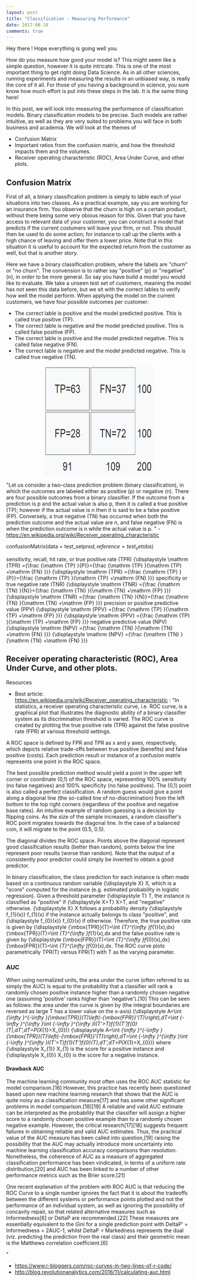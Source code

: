 ```yaml
---
layout: post
title: "Classification - Measuring Performance"
date: 2017-08-28
comments: true
---
```


Hey there ! Hope everything is going well you.

How do you measure how good your model is? This might seem like a simple question, however it is quite intricate. This is one of the most important thing to get right doing Data Science. As in all other sciences, running experiments and measuring the results in an unbiased way, is really the core of it all. For those of you having a background in science, you sure know how much effort is put into these steps in the lab. It is the same thing here!

In this post, we will look into measuring the performance of classification models. Binary 
classification models to be precise. Such models are rather intuitive, as well as they are very suited to problems you will face in both business and academia. We will look at the themes of

* Confusion Matrix
* Important ratios from the confusion matrix, and how the threshold impacts them and the volumes.
* Receiver operating characteristic (ROC), Area Under Curve, and other plots.



## Confusion Matrix
First of all, a binary classification problem is simply to lable each of your situations into two classes. As a practical example, say you are working for an insurance firm. You observe that the churn is high on a certain product, without there being some very obious reason for this. Given that you have access to relevant data of your customer, you can construct a model that predicts if the current costumers will leave your firm, or not. This should then be used to do some action; for instance to call up the clients with a high chance of leaving and offer them a lower price. Note that in this situation it is useful to account for the expected return from the customer as well, but that is another story.

Here we have a binary classification problem, where the labels are "churn" or "no churn". The convension is to rather say "positive" (p) or "negative" (n), in order to be more general. So say you have build a model you would like to evaluate. We take a unseen test set of customers, meaning the model has not seen this data before, but we sit with the correct lables to verify how well the model perform. When applying the model on the current customers, we have four possible outcomes per customer:
* The correct lable is positive and the model predicted positive. This is called true positive (TP).
* The correct lable is negative and the model predicted positive. This is called false positive (FP).
* The correct lable is positive and the model predicted negative. This is called false negative (FN).
* The correct lable is negative and the model predicted negative. This is called true negative (TN).

<p align="center">
  <img width="300" height="300" src="/figs/classification_measure/conf_matrix_1.png">
</p>




"Let us consider a two-class prediction problem (binary classification), in which the outcomes are labeled either as positive (p) or negative (n). There are four possible outcomes from a binary classifier. If the outcome from a prediction is p and the actual value is also p, then it is called a true positive (TP); however if the actual value is n then it is said to be a false positive (FP). Conversely, a true negative (TN) has occurred when both the prediction outcome and the actual value are n, and false negative (FN) is when the prediction outcome is n while the actual value is p.
" - https://en.wikipedia.org/wiki/Receiver_operating_characteristic


confusionMatrix(data = test_set$pred, reference = test_set$obs)

sensitivity, recall, hit rate, or true positive rate (TPR)
{\displaystyle \mathrm {TPR} ={\frac {\mathrm {TP} }{P}}={\frac {\mathrm {TP} }{\mathrm {TP} +\mathrm {FN} }}} {\displaystyle \mathrm {TPR} ={\frac {\mathrm {TP} }{P}}={\frac {\mathrm {TP} }{\mathrm {TP} +\mathrm {FN} }}}
specificity or true negative rate (TNR)
{\displaystyle \mathrm {TNR} ={\frac {\mathrm {TN} }{N}}={\frac {\mathrm {TN} }{\mathrm {TN} +\mathrm {FP} }}} {\displaystyle \mathrm {TNR} ={\frac {\mathrm {TN} }{N}}={\frac {\mathrm {TN} }{\mathrm {TN} +\mathrm {FP} }}}
precision or positive predictive value (PPV)
{\displaystyle \mathrm {PPV} ={\frac {\mathrm {TP} }{\mathrm {TP} +\mathrm {FP} }}} {\displaystyle \mathrm {PPV} ={\frac {\mathrm {TP} }{\mathrm {TP} +\mathrm {FP} }}}
negative predictive value (NPV)
{\displaystyle \mathrm {NPV} ={\frac {\mathrm {TN} }{\mathrm {TN} +\mathrm {FN} }}} {\displaystyle \mathrm {NPV} ={\frac {\mathrm {TN} }{\mathrm {TN} +\mathrm {FN} }}}


## Receiver operating characteristic (ROC), Area Under Curve, and other plots.
Resources
* Best article: https://en.wikipedia.org/wiki/Receiver_operating_characteristic : 
"In statistics, a receiver operating characteristic curve, i.e. ROC curve, is a graphical plot that illustrates the 
diagnostic ability of a binary classifier system as its discrimination threshold is varied.
The ROC curve is created by plotting the true positive rate (TPR) against the false positive rate (FPR) at various threshold settings.

A ROC space is defined by FPR and TPR as x and y axes, respectively, which depicts relative trade-offs between true 
positive (benefits) and false positive (costs). Each prediction result or instance of a confusion matrix represents one point in the
ROC space.

The best possible prediction method would yield a point in the upper left corner or coordinate (0,1) 
of the ROC space, representing 100% sensitivity (no false negatives) and 100% specificity (no false positives). 
The (0,1) point is also called a perfect classification. A random guess would give a point along a diagonal line
(the so-called line of no-discrimination) from the left bottom to the top right corners (regardless of the 
positive and negative base rates). An intuitive example of random guessing is a decision by flipping coins.
As the size of the sample increases, a random classifier's ROC point migrates towards the diagonal line. In the 
case of a balanced coin, it will migrate to the point (0.5, 0.5).

The diagonal divides the ROC space. Points above the diagonal represent good classification results (better than random), 
points below the line represent poor results (worse than random). Note that the output of a consistently poor predictor 
could simply be inverted to obtain a good predictor.

In binary classification, the class prediction for each instance is often made based on a continuous random variable
{\displaystyle X} X, which is a "score" computed for the instance (e.g. estimated probability in logistic regression). 
Given a threshold parameter {\displaystyle T} T,
the instance is classified as "positive" if {\displaystyle X>T} X>T, and "negative" otherwise. {\displaystyle X} X 
 follows a probability density {\displaystyle f_{1}(x)} f_{1}(x) if the instance actually belongs to class "positive",
 and {\displaystyle f_{0}(x)} f_{0}(x) if otherwise. Therefore, the true positive rate is given by
 {\displaystyle {\mbox{TPR}}(T)=\int _{T}^{\infty }f_{1}(x)\,dx} {\mbox{TPR}}(T)=\int _{T}^{\infty }f_{1}(x)\,dx and 
 the false positive rate is given by
 {\displaystyle {\mbox{FPR}}(T)=\int _{T}^{\infty }f_{0}(x)\,dx} {\mbox{FPR}}(T)=\int _{T}^{\infty }f_{0}(x)\,dx. 
 The ROC curve plots parametrically TPR(T) versus FPR(T) with T as the varying parameter.
 
 
 ### AUC
 When using normalized units, the area under the curve (often referred to as simply the AUC) is equal to the probability that a classifier will rank a randomly chosen positive instance higher than a randomly chosen negative one (assuming 'positive' ranks higher than 'negative').[10] This can be seen as follows: the area under the curve is given by (the integral boundaries are reversed as large 
 T has a lower value on the x-axis)
{\displaystyle A=\int _{\infty }^{-\infty }{\mbox{TPR}}(T)\left(-{\mbox{FPR}}'(T)\right)\,dT=\int _{-\infty }^{\infty }\int _{-\infty }^{\infty }I(T'>T)f_{1}(T')f_{0}(T)\,dT'\,dT=P(X_{1}>X_{0})} {\displaystyle A=\int _{\infty }^{-\infty }{\mbox{TPR}}(T)\left(-{\mbox{FPR}}'(T)\right)\,dT=\int _{-\infty }^{\infty }\int _{-\infty }^{\infty }I(T'>T)f_{1}(T')f_{0}(T)\,dT'\,dT=P(X_{1}>X_{0})}
where {\displaystyle X_{1}} X_{1} is the score for a positive instance and {\displaystyle X_{0}} X_{0} is the score for a negative instance.

#### Drawback AUC
The machine learning community most often uses the ROC AUC statistic for model comparison.[16] However, this practice has recently been questioned based upon new machine learning research that shows that the AUC is quite noisy as a classification measure[17] and has some other significant problems in model comparison.[18][19] A reliable and valid AUC estimate can be interpreted as the probability that the classifier will assign a higher score to a randomly chosen positive example than to a randomly chosen negative example. However, the critical research[17][18] suggests frequent failures in obtaining reliable and valid AUC estimates. Thus, the practical value of the AUC measure has been called into question,[19] raising the possibility that the AUC may actually introduce more uncertainty into machine learning classification accuracy comparisons than resolution. Nonetheless, the coherence of AUC as a measure of aggregated classification performance has been vindicated, in terms of a uniform rate distribution,[20] and AUC has been linked to a number of other performance metrics such as the Brier score.[21]

One recent explanation of the problem with ROC AUC is that reducing the ROC Curve to a single number ignores the fact that it is about the tradeoffs between the different systems or performance points plotted and not the performance of an individual system, as well as ignoring the possibility of concavity repair, so that related alternative measures such as Informedness[6] or DeltaP are recommended.[22] These measures are essentially equivalent to the Gini for a single prediction point with DeltaP' = Informedness = 2AUC-1, whilst DeltaP = Markedness represents the dual (viz. predicting the prediction from the real class) and their geometric mean is the Matthews correlation coefficient.[6]

"
* https://www.r-bloggers.com/roc-curves-in-two-lines-of-r-code/
* http://blog.revolutionanalytics.com/2016/11/calculating-auc.html
